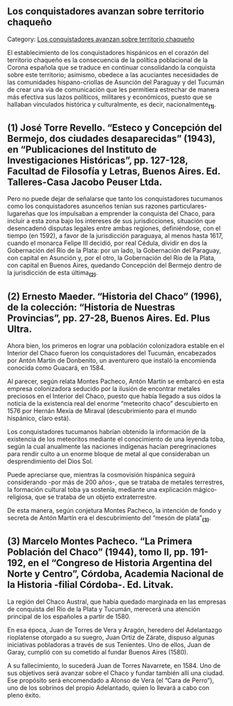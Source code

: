## Los conquistadores avanzan sobre territorio chaqueño

Category: [Los conquistadores avanzan sobre territorio chaqueño](http://descubrircorrientes.com.ar/2012/index.php/2570-historia-desde-el-origen-hasta-1814/corrientes-colonial-primeras-noticias/los-parientes-del-adelantado/los-conquistadores-avanzan-sobre-territorio-chaqueno)

El establecimiento de los conquistadores hispánicos en el corazón del territorio chaqueño es la consecuencia de la política poblacional de la Corona española que se traduce en continuar consolidando la conquista sobre este territorio; asimismo, obedece a las acuciantes necesidades de las comunidades hispano-criollas de Asunción del Paraguay y del Tucumán de crear una vía de comunicación que les permitiera estrechar de manera más efectiva sus lazos políticos, militares y económicos, puesto que se hallaban vinculados histórica y culturalmente, es decir, nacionalmente<sub><strong>(1)</strong></sub>.

## **(1)** José Torre Revello. “Esteco y Concepción del Bermejo, dos ciudades desaparecidas” (1943), en “Publicaciones del Instituto de Investigaciones Históricas”, pp. 127-128, Facultad de Filosofía y Letras, Buenos Aires. Ed. Talleres-Casa Jacobo Peuser Ltda.

Pero no puede dejar de señalarse que tanto los conquistadores tucumanos como los conquistadores asunceños tenían sus razones particulares-lugareñas que los impulsaban a emprender la conquista del Chaco, para incluir a esta zona bajo los intereses de sus jurisdicciones, situación que desencadenó disputas legales entre ambas regiones, definiéndose, con el tiempo (en 1592), a favor de la jurisdicción paraguaya, al menos hasta 1617, cuando el monarca Felipe III decidió, por real Cédula, dividir en dos la Gobernación del Río de la Plata: por un lado, la Gobernación del Paraguay, con capital en Asunción y, por el otro, la Gobernación del Río de la Plata, con capital en Buenos Aires, quedando Concepción del Bermejo dentro de la jurisdicción de esta última<sub><strong>(2)</strong></sub>.

## **(2)** Ernesto Maeder. “Historia del Chaco” (1996), de la colección: “Historia de Nuestras Provincias”, pp. 27-28, Buenos Aires. Ed. Plus Ultra.

Ahora bien, los primeros en lograr una población colonizadora estable en el Interior del Chaco fueron los conquistadores del Tucumán, encabezados por Antón Martín de Donbenito, un aventurero que instaló la encomienda conocida como Guacará, en 1584.

Al parecer, según relata Montes Pacheco, Antón Martín se embarcó en esta empresa colonizadora seducido por la ilusión de encontrar metales preciosos en el Interior del Chaco, puesto que había llegado a sus oídos la noticia de la existencia real del enorme “meteorito chaco” descubierto en 1576 por Hernán Mexía de Miraval (descubrimiento para el mundo hispánico, claro está).

Los conquistadores tucumanos habrían obtenido la información de la existencia de los meteoritos mediante el conocimiento de una leyenda toba, según la cual anualmente las naciones indígenas hacían peregrinaciones para rendir culto a un enorme bloque de metal al que consideraban un desprendimiento del Dios Sol.

Puede apreciarse que, mientras la cosmovisión hispánica seguirá considerando -por más de 200 años-, que se trataba de metales terrestres, la formación cultural toba ya sostenía, mediante una explicación mágico-religiosa, que se trataba de un objeto extraterrestre.

De esta manera, según conjetura Montes Pacheco, la intención de fondo y secreta de Antón Martín era el descubrimiento del “mesón de plata”<sub><strong>(3)</strong></sub>.

## **(3)** Marcelo Montes Pacheco. “La Primera Población del Chaco” (1944), tomo II, pp. 191-192, en el “Congreso de Historia Argentina del Norte y Centro”, Córdoba, Academia Nacional de la Historia -filial Córdoba-. Ed. Litvak.

La región del Chaco Austral, que había quedado marginada en las empresas de conquista del Río de la Plata y Tucumán, merecerá una atención principal de los españoles a partir de 1580.

En esa época, Juan de Torres de Vera y Aragón, heredero del Adelantazgo rioplatense otorgado a su suegro, Juan Ortiz de Zárate, dispuso algunas iniciativas pobladoras a través de sus Tenientes. Uno de ellos, Juan de Garay, cumplió con su cometido al fundar Buenos Aires (1580).

A su fallecimiento, lo sucederá Juan de Torres Navarrete, en 1584. Uno de sus objetivos será avanzar sobre el Chaco y fundar también allí una ciudad. Ese propósito será encomendado a Alonso de Vera (el “Cara de Perro”), uno de los sobrinos del propio Adelantado, quien lo llevará a cabo con pleno éxito.